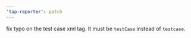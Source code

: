 ```yaml
---
'tap-reporter': patch
---
```


fix typo on the test case xml tag. It must be `testCase` instead of `testcase`.
